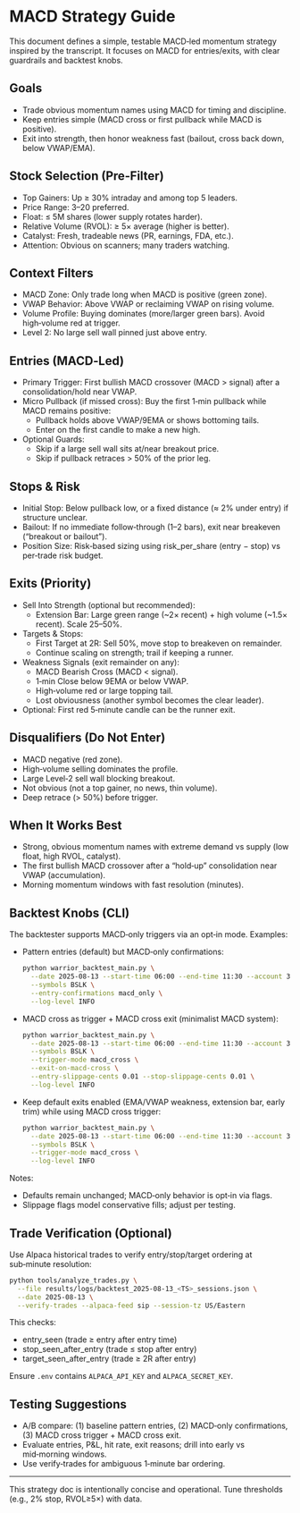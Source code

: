 # MACD Strategy Guide

This document defines a simple, testable MACD‑led momentum strategy inspired by the transcript. It focuses on MACD for entries/exits, with clear guardrails and backtest knobs.

## Goals
- Trade obvious momentum names using MACD for timing and discipline.
- Keep entries simple (MACD cross or first pullback while MACD is positive).
- Exit into strength, then honor weakness fast (bailout, cross back down, below VWAP/EMA).

## Stock Selection (Pre‑Filter)
- Top Gainers: Up ≥ 30% intraday and among top 5 leaders.
- Price Range: $3–$20 preferred.
- Float: ≤ 5M shares (lower supply rotates harder).
- Relative Volume (RVOL): ≥ 5× average (higher is better).
- Catalyst: Fresh, tradeable news (PR, earnings, FDA, etc.).
- Attention: Obvious on scanners; many traders watching.

## Context Filters
- MACD Zone: Only trade long when MACD is positive (green zone).
- VWAP Behavior: Above VWAP or reclaiming VWAP on rising volume.
- Volume Profile: Buying dominates (more/larger green bars). Avoid high‑volume red at trigger.
- Level 2: No large sell wall pinned just above entry.

## Entries (MACD‑Led)
- Primary Trigger: First bullish MACD crossover (MACD > signal) after a consolidation/hold near VWAP.
- Micro Pullback (if missed cross): Buy the first 1‑min pullback while MACD remains positive:
  - Pullback holds above VWAP/9EMA or shows bottoming tails.
  - Enter on the first candle to make a new high.
- Optional Guards:
  - Skip if a large sell wall sits at/near breakout price.
  - Skip if pullback retraces > 50% of the prior leg.

## Stops & Risk
- Initial Stop: Below pullback low, or a fixed distance (≈ 2% under entry) if structure unclear.
- Bailout: If no immediate follow‑through (1–2 bars), exit near breakeven (“breakout or bailout”).
- Position Size: Risk‑based sizing using risk_per_share (entry − stop) vs per‑trade risk budget.

## Exits (Priority)
- Sell Into Strength (optional but recommended):
  - Extension Bar: Large green range (~2× recent) + high volume (~1.5× recent). Scale 25–50%.
- Targets & Stops:
  - First Target at 2R: Sell 50%, move stop to breakeven on remainder.
  - Continue scaling on strength; trail if keeping a runner.
- Weakness Signals (exit remainder on any):
  - MACD Bearish Cross (MACD < signal).
  - 1‑min Close below 9EMA or below VWAP.
  - High‑volume red or large topping tail.
  - Lost obviousness (another symbol becomes the clear leader).
- Optional: First red 5‑minute candle can be the runner exit.

## Disqualifiers (Do Not Enter)
- MACD negative (red zone).
- High‑volume selling dominates the profile.
- Large Level‑2 sell wall blocking breakout.
- Not obvious (not a top gainer, no news, thin volume).
- Deep retrace (> 50%) before trigger.

## When It Works Best
- Strong, obvious momentum names with extreme demand vs supply (low float, high RVOL, catalyst).
- The first bullish MACD crossover after a “hold‑up” consolidation near VWAP (accumulation).
- Morning momentum windows with fast resolution (minutes).

## Backtest Knobs (CLI)
The backtester supports MACD‑only triggers via an opt‑in mode. Examples:

- Pattern entries (default) but MACD‑only confirmations:
  
  ```bash
  python warrior_backtest_main.py \
    --date 2025-08-13 --start-time 06:00 --end-time 11:30 --account 30000 \
    --symbols BSLK \
    --entry-confirmations macd_only \
    --log-level INFO
  ```

- MACD cross as trigger + MACD cross exit (minimalist MACD system):
  
  ```bash
  python warrior_backtest_main.py \
    --date 2025-08-13 --start-time 06:00 --end-time 11:30 --account 30000 \
    --symbols BSLK \
    --trigger-mode macd_cross \
    --exit-on-macd-cross \
    --entry-slippage-cents 0.01 --stop-slippage-cents 0.01 \
    --log-level INFO
  ```

- Keep default exits enabled (EMA/VWAP weakness, extension bar, early trim) while using MACD cross trigger:
  
  ```bash
  python warrior_backtest_main.py \
    --date 2025-08-13 --start-time 06:00 --end-time 11:30 --account 30000 \
    --symbols BSLK \
    --trigger-mode macd_cross \
    --log-level INFO
  ```

Notes:
- Defaults remain unchanged; MACD‑only behavior is opt‑in via flags.
- Slippage flags model conservative fills; adjust per testing.

## Trade Verification (Optional)
Use Alpaca historical trades to verify entry/stop/target ordering at sub‑minute resolution:

```bash
python tools/analyze_trades.py \
  --file results/logs/backtest_2025-08-13_<TS>_sessions.json \
  --date 2025-08-13 \
  --verify-trades --alpaca-feed sip --session-tz US/Eastern
```

This checks:
- entry_seen (trade ≥ entry after entry time)
- stop_seen_after_entry (trade ≤ stop after entry)
- target_seen_after_entry (trade ≥ 2R after entry)

Ensure `.env` contains `ALPACA_API_KEY` and `ALPACA_SECRET_KEY`.

## Testing Suggestions
- A/B compare: (1) baseline pattern entries, (2) MACD‑only confirmations, (3) MACD cross trigger + MACD cross exit.
- Evaluate entries, P&L, hit rate, exit reasons; drill into early vs mid‑morning windows.
- Use verify‑trades for ambiguous 1‑minute bar ordering.

---
This strategy doc is intentionally concise and operational. Tune thresholds (e.g., 2% stop, RVOL≥5×) with data. 
